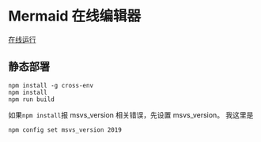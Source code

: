 # Mermaid 在线编辑器

[在线运行](https://www.panjianning.com/muml)

## 静态部署

```shell
npm install -g cross-env
npm install
npm run build
```

如果`npm install`报 msvs_version 相关错误，先设置 msvs_version。
我这里是

```shell
npm config set msvs_version 2019
```
